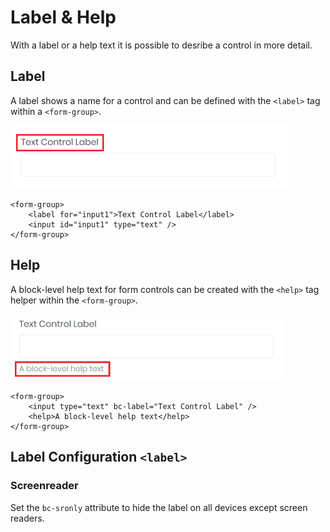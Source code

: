 # Label &amp; Help

With a label or a help text it is possible to desribe a control in more detail.

## Label

A label shows a name for a control and can be defined with the `<label>` tag within a `<form-group>`.

<img class="img-shadow img-responsive center-block" src="https://raw.githubusercontent.com/brecons/metronic-tag-helper/master/docs/images/labelandhelp_01.png" width="444" alt="Mecons Control Label">

```markup
<form-group>
	<label for="input1">Text Control Label</label>
	<input id="input1" type="text" />
</form-group>
```

## Help

A block-level help text for form controls can be created with the `<help>` tag helper within the `<form-group>`.

<img class="img-shadow img-responsive center-block" src="https://raw.githubusercontent.com/brecons/metronic-tag-helper/master/docs/images/labelandhelp_02.png" width="441" alt="Mecons Control Help">

```markup
<form-group>
	<input type="text" bc-label="Text Control Label" />
	<help>A block-level help text</help>
</form-group>
```

## Label Configuration `<label>`

### Screenreader

Set the `bc-sronly` attribute to hide the label on all devices except screen readers.